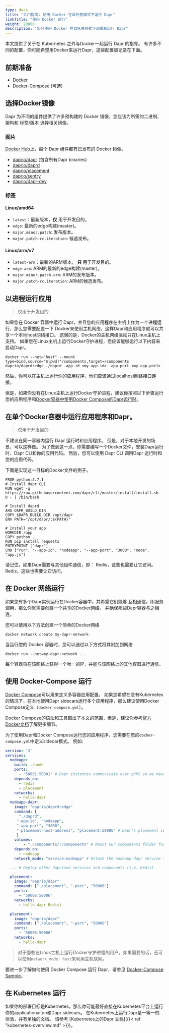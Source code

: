 ```yaml
---
type: docs
title: "入门指南: 使用 Docker 在自托管模式下运行 Dapr"
linkTitle: "使用 Docker 运行"
weight: 20000
description: "如何使用 Docker 在自托管模式下部署和运行 Dapr"
---
```


本文提供了关于在 Kubernetes 之外与Docker一起运行 Dapr 的指导。 有许多不同的配置，你可能希望用Docker来运行Dapr，这些配置被记录在下面。

## 前期准备
- [Docker](https://docs.docker.com/get-docker/)
- [Docker-Compose](https://docs.docker.com/compose/install/) (可选)

## 选择Docker镜像
Dapr 为不同的组件提供了许多预构建的 Docker 镜像，您应该为所需的二进制、架构和 标签/版本 选择相关镜像。

### 图片
[Docker Hub](https://hub.docker.com/u/daprio)上，每个 Dapr 组件都有已发布的 Docker 镜像。
- [daprio/dapr](https://hub.docker.com/r/daprio/dapr) (包含所有Dapr binaries)
- [daprio/daprd](https://hub.docker.com/r/daprio/daprd)
- [daprio/placement](https://hub.docker.com/r/daprio/placement)
- [daprio/sentry](https://hub.docker.com/r/daprio/sentry)
- [daprio/dapr-dev](https://hub.docker.com/r/daprio/dapr-dev)

### 标签
#### Linux/amd64
- `latest`：最新版本，**仅** 用于开发目的。
- `edge`: 最新的edge构建(master)。
- `major.minor.patch`: 发布版本。
- `major.patch-rc.iteration`: 候选发布。
#### Linux/arm/v7
- `latest-arm`：最新的ARM版本， **只** 用于开发目的。
- `edge-arm`: ARM的最新的edge构建(master)。
- `major.minor.patch-arm`: ARM的发布版本。
- `major.patch-rc.iteration`: ARM的候选发布。

## 以进程运行应用
> 仅用于开发目的

如果您在 Docker 容器中运行 Dapr，并且您的应用程序在主机上作为一个进程运行，那么您需要配置一下 Docker来使用主机网络，这样Dapr和应用程序就可以共享一个本地host网络接口。 遗憾的是，Docker的主机网络驱动只在Linux主机上支持。 如果您在Linux主机上运行Docker守护进程，您应该能够运行以下内容来启动Dapr。
```shell
docker run --net="host" --mount type=bind,source="$(pwd)"/components,target=/components daprio/daprd:edge ./daprd -app-id <my-app-id> -app-port <my-app-port>
```
然后，你可以在主机上运行你的应用程序，他们应该通过localhost网络接口连接。

但是，如果你没有在Linux主机上运行Docker守护进程，建议你按照以下步骤运行 您的应用程序和[Docker容器中使用Docker Compose的Dapr运行时](#run-dapr-in-a-docker-container-using-docker-compose)。

## 在单个Docker容器中运行应用程序和Dapr。
> 仅用于开发目的

不建议在同一容器内运行 Dapr 运行时和应用程序。 但是，对于本地开发的场景，可以这样做。 为了做到这一点，你需要编写一个Docker文件，安装Dapr运行时、Dapr CLI和你的应用代码。 然后，您可以使用 Dapr CLI 调用Dapr 运行时和您的应用代码。

下面是实现这一目标的Docker文件的例子。
```
FROM python:3.7.1
# Install dapr CLI
RUN wget -q https://raw.githubusercontent.com/dapr/cli/master/install/install.sh -O - | /bin/bash

# Install daprd
ARG DAPR_BUILD_DIR
COPY $DAPR_BUILD_DIR /opt/dapr
ENV PATH="/opt/dapr/:${PATH}"

# Install your app
WORKDIR /app
COPY python .
RUN pip install requests
ENTRYPOINT ["dapr"]
CMD ["run", "--app-id", "nodeapp", "--app-port", "3000", "node", "app.js"]
```

请记住，如果Dapr需要与其他组件通信，即： Redis，这些也需要让它访问。 Redis，这些也需要让它访问。

## 在 Docker 网络运行
如果您有多个Dapr实例运行在Docker容器中，并希望它们能够 互相通信，即服务调用，那么你就需要创建一个共享的Docker网络。 并确保那些Dapr容器与之相连。

您可以使用以下方法创建一个简单的Docker网络
```
docker network create my-dapr-network
```
当运行您的 Docker 容器时，您可以通过以下方式将其附加到网络
```
docker run --net=my-dapr-network ...
```
每个容器将在该网络上获得一个唯一的IP，并能与该网络上的其他容器进行通信。

## 使用 Docker-Compose 运行
[Docker Compose](https://docs.docker.com/compose/)可以用来定义多容器应用配置。 如果您希望在没有Kubernetes的情况下，在本地使用Dapr sidecars运行多个应用程序，那么建议使用Docker Compose定义（`docker-compose.yml`）。

Docker Compose的语法和工具超出了本文的范围，但是，建议你参考[官方Docker文档](https://docs.docker.com/compose/)了解更多细节。

为了使用Dapr和Docker Compose运行您的应用程序，您需要在您的`docker-compose.yml`中定义sidecar模式。 例如:

```yaml
version: '3'
services:
  nodeapp:
    build: ./node
    ports:
      - "50001:50001" # Dapr instances communicate over gRPC so we need to expose the gRPC port
    depends_on:
      - redis
      - placement
    networks:
      - hello-dapr
  nodeapp-dapr:
    image: "daprio/daprd:edge"
    command: [
      "./daprd",
     "-app-id", "nodeapp",
     "-app-port", "3000",
     "-placement-host-address", "placement:50006" # Dapr's placement service can be reach via the docker DNS entry
     ]
    volumes:
        - "./components/:/components" # Mount our components folder for the runtime to use
    depends_on:
      - nodeapp
    network_mode: "service:nodeapp" # Attach the nodeapp-dapr service to the nodeapp network namespace

  ... # Deploy other daprized services and components (i.e. Redis)

  placement:
    image: "daprio/dapr"
    command: ["./placement", "-port", "50006"]
    ports:
      - "50006:50006"
    networks:
      - hello-dapr Redis)

  placement:
    image: "daprio/dapr"
    command: ["./placement", "-port", "50006"]
    ports:
      - "50006:50006"
    networks:
      - hello-dapr
```

> 对于那些在Linux主机上运行Docker守护进程的用户，如果需要的话，还可以使用`network_mode: host`来利用主机联网。

要进一步了解如何使用 Docker Compose 运行 Dapr，请参见 [Docker-Compose Sample](https://github.com/dapr/samples/tree/master/hello-docker-compose)。

## 在 Kubernetes 运行
如果你的部署目标是Kubernetes，那么你可能最好直接在Kubernetes平台上运行你的applicationaiton和Dapr sidecars。 在Kubernetes上运行Dapr是一等一的体验，并有单独的文档。 请参考 [Kubernetes上的Dapr 文档]({{< ref "kubernetes-overview.md" >}})。

